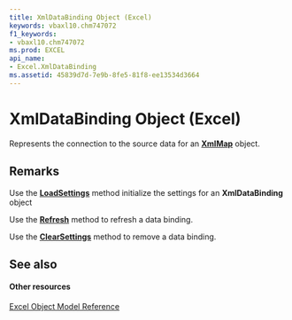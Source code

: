 ```yaml
---
title: XmlDataBinding Object (Excel)
keywords: vbaxl10.chm747072
f1_keywords:
- vbaxl10.chm747072
ms.prod: EXCEL
api_name:
- Excel.XmlDataBinding
ms.assetid: 45839d7d-7e9b-8fe5-81f8-ee13534d3664
---
```



# XmlDataBinding Object (Excel)

Represents the connection to the source data for an  **[XmlMap](xmlmap-object-excel.md)** object.


## Remarks

Use the  **[LoadSettings](xmldatabinding-loadsettings-method-excel.md)** method initialize the settings for an **XmlDataBinding** object

Use the  **[Refresh](xmldatabinding-refresh-method-excel.md)** method to refresh a data binding.

Use the  **[ClearSettings](xmldatabinding-clearsettings-method-excel.md)** method to remove a data binding.


## See also


#### Other resources


[Excel Object Model Reference](http://msdn.microsoft.com/library/object-model-excel-vba-reference%28Office.15%29.aspx)


